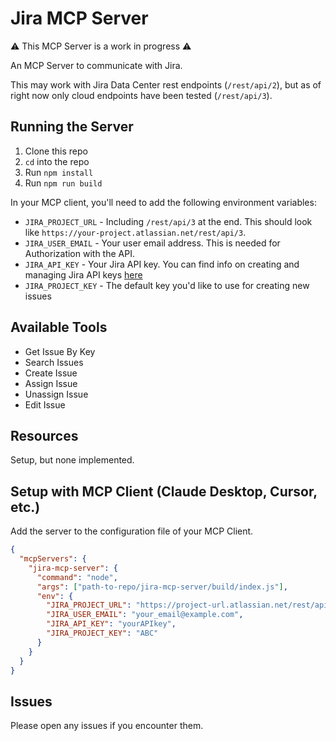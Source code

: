 # Jira MCP Server

⚠️ This MCP Server is a work in progress ⚠️

An MCP Server to communicate with Jira.

This may work with Jira Data Center rest endpoints (`/rest/api/2`), but as of right now only cloud endpoints have been tested (`/rest/api/3`).

## Running the Server

1. Clone this repo
2. `cd` into the repo
3. Run `npm install`
4. Run `npm run build`

In your MCP client, you'll need to add the following environment variables:

- `JIRA_PROJECT_URL` - Including `/rest/api/3` at the end. This should look like `https://your-project.atlassian.net/rest/api/3`.
- `JIRA_USER_EMAIL` - Your user email address. This is needed for Authorization with the API.
- `JIRA_API_KEY` - Your Jira API key. You can find info on creating and managing Jira API keys [here](https://support.atlassian.com/atlassian-account/docs/manage-api-tokens-for-your-atlassian-account/)
- `JIRA_PROJECT_KEY` - The default key you'd like to use for creating new issues

## Available Tools

- Get Issue By Key
- Search Issues
- Create Issue
- Assign Issue
- Unassign Issue
- Edit Issue

## Resources

Setup, but none implemented.

## Setup with MCP Client (Claude Desktop, Cursor, etc.)

Add the server to the configuration file of your MCP Client.

```json
{
  "mcpServers": {
    "jira-mcp-server": {
      "command": "node",
      "args": ["path-to-repo/jira-mcp-server/build/index.js"],
      "env": {
        "JIRA_PROJECT_URL": "https://project-url.atlassian.net/rest/api/3",
        "JIRA_USER_EMAIL": "your_email@example.com",
        "JIRA_API_KEY": "yourAPIkey",
        "JIRA_PROJECT_KEY": "ABC"
      }
    }
  }
}
```

## Issues

Please open any issues if you encounter them.
